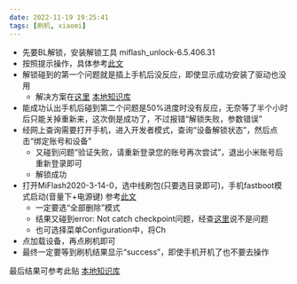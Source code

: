 ```yaml
---
date: 2022-11-19 19:25:41
tags: [刷机, xiaomi]
---
```


* 先要BL解锁，安装解锁工具 miflash_unlock-6.5.406.31
* 按照提示操作，具体参考[此文](https://miuiver.com/how-to-unlock-xiaomi-phone/)
* 解锁碰到的第一个问题就是插上手机后没反应，即使显示成功安装了驱动也没用
	* 解决方案在[这里](https://zhuanlan.zhihu.com/p/216568708)  [本地知识库](file:///D:/Clips_migration_testing/百科/数码/小米手机解锁工具出现不提示连接等问题的解决方法_12bfc532b948a9272ab2c738c30be27a3ced2165.html)
* 能成功认出手机后碰到第二个问题是50%进度时没有反应，无奈等了半个小时后只能关掉重新来，这次倒是成功了，不过报错“解锁失败，参数错误”
* 经网上查询需要打开手机，进入开发者模式，查询“设备解锁状态”，然后点击“绑定账号和设备”
	* 又碰到问题“验证失败，请重新登录您的账号再次尝试”，退出小米账号后重新登录即可
	* 解锁成功
* 打开MiFlash2020-3-14-0，选中线刷包(只要选目录即可)，手机fastboot模式启动(音量下+电源键) 参考[此文](https://miuiver.com/how-to-flash-xiaomi-phone/)
	* 一定要选“全部删除”模式
	* 结果又碰到error: Not catch checkpoint问题，经查[这里](https://miuiver.com/miflash-error-not-catch-checkpoint/)说不是问题
	* 也可选择菜单Configuration中，将Ch
* 点加载设备，再点刷机即可
* 最终一定要等到刷机结果显示“success”，即使手机开机了也不要去操作

最后结果可参考此贴
[本地知识库](file:///D:/Clips_migration_testing/百科/数码/小米手机解锁及线刷教程_167d24a570d126e5b5182c7f805dda7d54e814e1.html)
